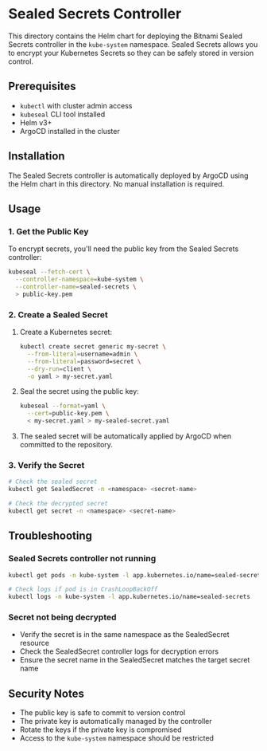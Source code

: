 # Sealed Secrets Controller

This directory contains the Helm chart for deploying the Bitnami Sealed Secrets controller in the `kube-system` namespace. Sealed Secrets allows you to encrypt your Kubernetes Secrets so they can be safely stored in version control.

## Prerequisites

- `kubectl` with cluster admin access
- `kubeseal` CLI tool installed
- Helm v3+
- ArgoCD installed in the cluster

## Installation

The Sealed Secrets controller is automatically deployed by ArgoCD using the Helm chart in this directory. No manual installation is required.

## Usage

### 1. Get the Public Key

To encrypt secrets, you'll need the public key from the Sealed Secrets controller:

```bash
kubeseal --fetch-cert \
  --controller-namespace=kube-system \
  --controller-name=sealed-secrets \
  > public-key.pem
```

### 2. Create a Sealed Secret

1. Create a Kubernetes secret:
   ```bash
   kubectl create secret generic my-secret \
     --from-literal=username=admin \
     --from-literal=password=secret \
     --dry-run=client \
     -o yaml > my-secret.yaml
   ```

2. Seal the secret using the public key:
   ```bash
   kubeseal --format=yaml \
     --cert=public-key.pem \
     < my-secret.yaml > my-sealed-secret.yaml
   ```

3. The sealed secret will be automatically applied by ArgoCD when committed to the repository.

### 3. Verify the Secret

```bash
# Check the sealed secret
kubectl get SealedSecret -n <namespace> <secret-name>

# Check the decrypted secret
kubectl get secret -n <namespace> <secret-name>
```

## Troubleshooting

### Sealed Secrets controller not running
```bash
kubectl get pods -n kube-system -l app.kubernetes.io/name=sealed-secrets

# Check logs if pod is in CrashLoopBackOff
kubectl logs -n kube-system -l app.kubernetes.io/name=sealed-secrets
```

### Secret not being decrypted
- Verify the secret is in the same namespace as the SealedSecret resource
- Check the SealedSecret controller logs for decryption errors
- Ensure the secret name in the SealedSecret matches the target secret name

## Security Notes

- The public key is safe to commit to version control
- The private key is automatically managed by the controller
- Rotate the keys if the private key is compromised
- Access to the `kube-system` namespace should be restricted
